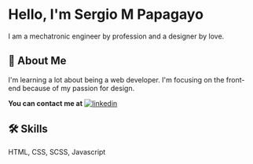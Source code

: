 # Hello, I'm Sergio M Papagayo

I am a mechatronic engineer by profession and a designer by love.

## 🚀 About Me
I'm learning a lot about being a web developer. I'm focusing on the front-end because of my passion for design.

**You can contact me at**
[![linkedin](https://img.shields.io/badge/linkedin-0A66C2?style=for-the-badge&logo=linkedin&logoColor=white)](www.linkedin.com/in/sergiompapagayo)


## 🛠 Skills
HTML, CSS, SCSS, Javascript


